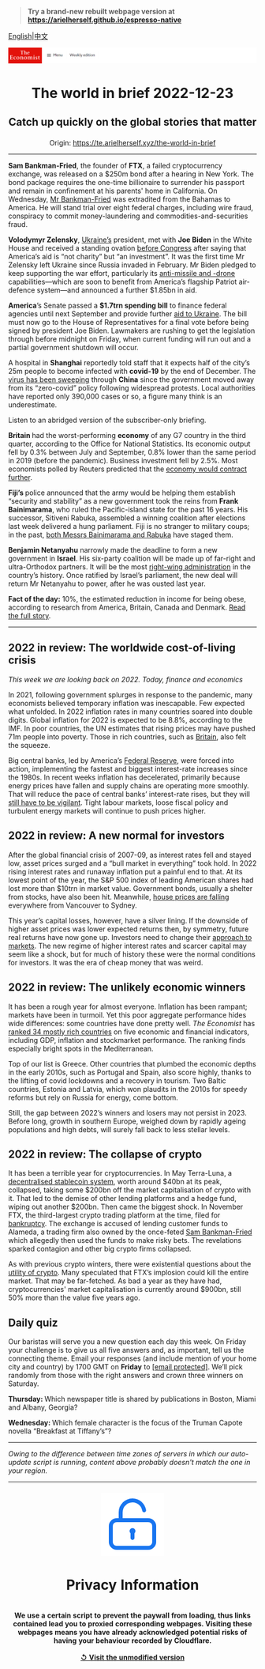 > **Try a brand-new rebuilt webpage version at https://arielherself.github.io/espresso-native**

[English](https://github.com/arielherself/espresso/blob/main/README.md)|[中文](https://github-com.translate.goog/arielherself/espresso/blob/main/README.md?_x_tr_sl=en&_x_tr_tl=zh-CN&_x_tr_hl=zh-CN&_x_tr_pto=wapp)



![The Economist](menubar.png)

# <p align="center">The world in brief 2022-12-23</p>

## <p align="center">Catch up quickly on the global stories that matter</p>

<p align="center">Origin: <a href="https://te.arielherself.xyz/the-world-in-brief">https://te.arielherself.xyz/the-world-in-brief</a><hr>

<strong>Sam Bankman-Fried</strong>, the founder of <strong>FTX</strong>, a failed cryptocurrency exchange, was released on a $250m bond after a hearing in New York. The bond package requires the one-time billionaire to surrender his passport and remain in confinement at his parents&#x27; home in California. On Wednesday, [Mr Bankman-Fried](https://te.arielherself.xyz/finance-and-economics/2022/12/13/the-game-is-up-for-sam-bankman-fried) was extradited from the Bahamas to America. He will stand trial over eight federal charges, including wire fraud, conspiracy to commit money-laundering and commodities-and-securities fraud.

<strong>Volodymyr Zelensky</strong>, [Ukraine’s](https://te.arielherself.xyz/leaders/2022/12/20/our-country-of-the-year-for-2022-can-only-be-ukraine) president, met with <strong>Joe Biden</strong> in the White House and received a standing ovation [before Congress](https://te.arielherself.xyz/united-states/2022/12/21/volodymyr-zelensky-brings-his-message-to-washington) after saying that America’s aid is “not charity” but “an investment”. It was the first time Mr Zelensky left Ukraine since Russia invaded in February. Mr Biden pledged to keep supporting the war effort, particularly its [anti-missile and -drone](https://te.arielherself.xyz/europe/2022/11/06/western-air-defence-systems-help-ukraine-shoot-down-more-missiles) capabilities—which are soon to benefit from America’s flagship Patriot air-defence system—and announced a further $1.85bn in aid.

<strong>America</strong>’s Senate passed a <strong>$1.7trn spending bill</strong> to finance federal agencies until next September and provide further [aid to Ukraine](https://te.arielherself.xyz/united-states/2022/12/21/volodymyr-zelensky-brings-his-message-to-washington). The bill must now go to the House of Representatives for a final vote before being signed by president Joe Biden. Lawmakers are rushing to get the legislation through before midnight on Friday, when current funding will run out and a partial government shutdown will occur.

A hospital in <strong>Shanghai</strong> reportedly told staff that it expects half of the city’s 25m people to become infected with <strong>covid-19</strong> by the end of December. The [virus has been sweeping](https://te.arielherself.xyz/leaders/2022/12/15/what-china-can-still-do-to-avoid-an-enormous-covid-death-toll) through <strong>China</strong> since the government moved away from its “zero-covid” policy following widespread protests. Local authorities have reported only 390,000 cases or so, a figure many think is an underestimate.

Listen to an abridged version of the subscriber-only briefing.

<strong>Britain </strong>had the worst-performing <strong>economy</strong> of any G7 country in the third quarter, according to the Office for National Statistics. Its economic output fell by 0.3% between July and September, 0.8% lower than the same period in 2019 (before the pandemic). Business investment fell by 2.5%. Most economists polled by Reuters predicted that the [economy would contract further](https://te.arielherself.xyz/britain/2022/11/24/britains-economic-outlook-is-very-gloomy).

<strong>Fiji’s </strong>police announced that the army would be helping them establish “security and stability” as a new government took the reins from <strong>Frank </strong><strong>Bainimarama</strong>, who ruled the Pacific-island state for the past 16 years. His successor, Sitiveni Rabuka, assembled a winning coalition after elections last week delivered a hung parliament. Fiji is no stranger to military coups; in the past, [both Messrs Bainimarama and Rabuka](https://te.arielherself.xyz/asia/2018/11/17/fijis-coup-makers-act-democratic) have staged them.

<strong>Benjamin Netanyahu</strong> narrowly made the deadline to form a new government in <strong>Israel</strong>. His six-party coalition will be made up of far-right and ultra-Orthodox partners. It will be the most [right-wing administration](https://te.arielherself.xyz/middle-east-and-africa/2022/11/10/the-changing-nature-of-israeli-politics) in the country’s history. Once ratified by Israel’s parliament, the new deal will return Mr Netanyahu to power, after he was ousted last year.

<strong>Fact of the day:</strong> 10%, the estimated reduction in income for being obese, according to research from America, Britain, Canada and Denmark. [Read the full story](https://te.arielherself.xyz/christmas-specials/2022/12/20/the-economics-of-thinness).

----------

## 2022 in review: The worldwide cost-of-living crisis

<em>This week we are looking back on 2022. Today, finance and economics</em>

In 2021, following government splurges in response to the pandemic, many economists believed temporary inflation was inescapable. Few expected what unfolded. In 2022 inflation rates in many countries soared into double digits. Global inflation for 2022 is expected to be 8.8%, according to the IMF. In poor countries, the UN estimates that rising prices may have pushed 71m people into poverty. Those in rich countries, such as [Britain](https://te.arielherself.xyz/britain/2022/09/08/the-cost-of-living-crisis-in-britain-is-not-just-about-energy), also felt the squeeze.

Big central banks, led by America’s [Federal Reserve](https://te.arielherself.xyz/leaders/2022/04/23/why-the-federal-reserve-has-made-a-historic-mistake-on-inflation), were forced into action, implementing the fastest and biggest interest-rate increases since the 1980s. In recent weeks inflation has decelerated, primarily because energy prices have fallen and supply chains are operating more smoothly. That will reduce the pace of central banks’ interest-rate rises, but they will [still have to be vigilant](https://te.arielherself.xyz/finance-and-economics/2022/12/07/inflation-is-falling-but-not-enough). Tight labour markets, loose fiscal policy and turbulent energy markets will continue to push prices higher.

## 2022 in review: A new normal for investors

After the global financial crisis of 2007-09, as interest rates fell and stayed low, asset prices surged and a “bull market in everything” took hold. In 2022 rising interest rates and runaway inflation put a painful end to that. At its lowest point of the year, the S&amp;P 500 index of leading American shares had lost more than $10trn in market value. Government bonds, usually a shelter from stocks, have also been hit. Meanwhile, [house prices are falling](https://te.arielherself.xyz/leaders/2022/10/20/a-global-house-price-slump-is-coming) everywhere from Vancouver to Sydney.

This year’s capital losses, however, have a silver lining. If the downside of higher asset prices was lower expected returns then, by symmetry, future real returns have now gone up. Investors need to change their [approach to markets](https://te.arielherself.xyz/leaders/2022/12/08/investing-in-an-era-of-higher-interest-rates-and-scarcer-capital). The new regime of higher interest rates and scarcer capital may seem like a shock, but for much of history these were the normal conditions for investors. It was the era of cheap money that was weird.

## 2022 in review: The unlikely economic winners

It has been a rough year for almost everyone. Inflation has been rampant; markets have been in turmoil. Yet this poor aggregate performance hides wide differences: some countries have done pretty well. <em>The Economist</em> has [ranked 34 mostly rich countries](https://te.arielherself.xyz/finance-and-economics/2022/12/18/2022s-unlikely-economic-winners) on five economic and financial indicators, including GDP, inflation and stockmarket performance. The ranking finds especially bright spots in the Mediterranean.

Top of our list is Greece. Other countries that plumbed the economic depths in the early 2010s, such as Portugal and Spain, also score highly, thanks to the lifting of covid lockdowns and a recovery in tourism. Two Baltic countries, Estonia and Latvia, which won plaudits in the 2010s for speedy reforms but rely on Russia for energy, come bottom.

Still, the gap between 2022’s winners and losers may not persist in 2023. Before long, growth in southern Europe, weighed down by rapidly ageing populations and high debts, will surely fall back to less stellar levels.

## 2022 in review: The collapse of crypto

It has been a terrible year for cryptocurrencies. In May Terra-Luna, a [decentralised stablecoin system](https://te.arielherself.xyz/the-economist-explains/2021/12/16/what-are-stablecoins-such-as-tether), worth around $40bn at its peak, collapsed, taking some $200bn off the market capitalisation of crypto with it. That led to the demise of other lending platforms and a hedge fund, wiping out another $200bn. Then came the biggest shock. In November FTX, the third-largest crypto trading platform at the time, filed for [bankruptcy](https://te.arielherself.xyz/finance-and-economics/2022/11/09/the-spectacular-fall-of-ftx-and-sam-bankman-fried). The exchange is accused of lending customer funds to Alameda, a trading firm also owned by the once-feted [Sam Bankman-Fried](https://te.arielherself.xyz/finance-and-economics/2022/07/05/cryptos-last-man-standing) which allegedly then used the funds to make risky bets. The revelations sparked contagion and other big crypto firms collapsed.

As with previous crypto winters, there were existential questions about the [utility of crypto](https://te.arielherself.xyz/leaders/2022/11/17/is-this-the-end-of-crypto). Many speculated that FTX’s implosion could kill the entire market. That may be far-fetched. As bad a year as they have had, cryptocurrencies&#x27; market capitalisation is currently around $900bn, still 50% more than the value five years ago.

## Daily quiz

Our baristas will serve you a new question each day this week. On Friday your challenge is to give us all five answers and, as important, tell us the connecting theme. Email your responses (and include mention of your home city and country) by 1700 GMT on <strong>Friday</strong> to [<span class="__cf_email__" data-cfemail="5607233f2c13252624332525391633353938393b3f25227835393b">[email&#160;protected]</span>](https://mail.google.com/mail/?view=cm&amp;fs=1&amp;tf=1&amp;to=QuizEspresso@te.arielherself.xyz). We’ll pick randomly from those with the right answers and crown three winners on Saturday.

<strong>Thursday: </strong>Which newspaper title is shared by publications in Boston, Miami and Albany, Georgia?

<strong>Wednesday: </strong>Which female character is the focus of the Truman Capote novella “Breakfast at Tiffany’s”?

----------

*Owing to the difference between time zones of servers in which our auto-update script is running, content above probably doesn't match the one in your region.*

|<br><div align="center"><img src="unlock.png" /><h1>Privacy Information</h1></div></br>We use a certain script to prevent the paywall from loading, thus links contained lead you to proxied corresponding webpages. Visiting these webpages means you have already acknowledged potential risks of having your behaviour recorded by Cloudflare.<br><br>[&#x21BA; Visit the unmodified version](README.raw.md)<br><br>|
|-----|
